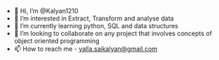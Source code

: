 - 👋 Hi, I’m @Kalyan1210
- 👀 I’m interested in Extract, Transform and analyse data
- 🌱 I’m currently learning python, SQL and data structures
- 💞️ I’m looking to collaborate on any project that involves concepts of object oriented programming
- 📫 How to reach me - yalla.saikalyan@gmail.com

<!---
Kalyan1210/Kalyan1210 is a ✨ special ✨ repository because its `README.md` (this file) appears on your GitHub profile.
You can click the Preview link to take a look at your changes.
--->
